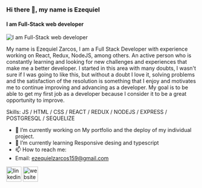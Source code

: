 ### Hi there 👋, my name is Ezequiel
#### I am Full-Stack web developer
![I am Full-Stack web developer](https://img.freepik.com/vector-gratis/numeros-que-caen-digitales-codigo-binario-estilo-matrix-fondo-azul_1017-37387.jpg?w=740&t=st=1663198321~exp=1663198921~hmac=3cf504be9f6c2d8727154f13092da2a82fc51393d82a797be6a1765764109e21)

My name is Ezequiel Zarcos, I am a Full Stack Developer with experience working on React, Redux, NodeJS, among others. An active person who is constantly learning and looking for new challenges and experiences that make me a better developer.
I started in this area with many doubts, I wasn't sure if I was going to like this, but without a doubt I love it, solving problems and the satisfaction of the resolution is something that I enjoy and motivates me to continue improving and advancing as a developer.
My goal is to be able to get my first job as a developer because I consider it to be a great opportunity to improve.

Skills: JS / HTML / CSS / REACT / REDUX / NODEJS / EXPRESS / POSTGRESQL / SEQUELIZE

- 🔭 I’m currently working on My portfolio and the deploy of my individual project. 
- 🌱 I’m currently learning Responsive desing and typescript 
- 📫 How to reach me:
- Email: ezequielzarcos159@gmail.com

[<img src='https://img.icons8.com/color/344/linkedin-circled--v1.svg' alt='linkedin' height='40'>](https://www.linkedin.com/in/ezequiel-zarcos-10068823b//)  [<img src='https://img.icons8.com/fluency/344/clouds.svg' alt='website' height='40'>](https://potfolio-alpha.vercel.app/)  

